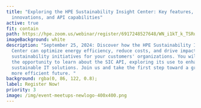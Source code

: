 ```yaml
---
title: "Exploring the HPE Sustainability Insight Center: Key features,
  innovations, and API capabilities"
active: true
fit: contain
path: https://hpe.zoom.us/webinar/register/6917248527648/WN_i1kT_k_TSRu7Z9oNU0pQkg
imageBackground: white
description: "September 25, 2024: Discover how the HPE Sustainability Insight
  Center can optimize energy efficiency, reduce costs, and drive impactful
  sustainability initiatives for your customers' organizations. You will have
  the opportunity to learn about the SIC API, exploring its use to enhance
  sustainable IT solutions. Join us and take the first step toward a greener,
  more efficient future. "
background: rgba(0, 86, 122, 0.8);
label: Register Now!
priority: 3
image: /img/event-meetups-newlogo-400x400.png
---
```

